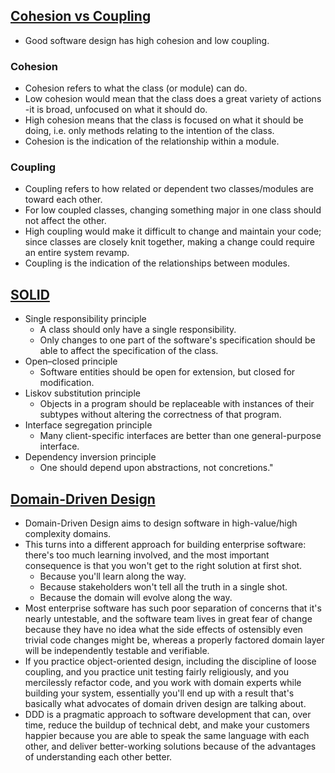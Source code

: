 ## [Cohesion vs Coupling](https://stackoverflow.com/questions/3085285/difference-between-cohesion-and-coupling)

- Good software design has high cohesion and low coupling.

### Cohesion

- Cohesion refers to what the class (or module) can do.
- Low cohesion would mean that the class does a great variety of actions -it is broad, unfocused on what it should do.
- High cohesion means that the class is focused on what it should be doing, i.e. only methods relating to the intention of the class.
- Cohesion is the indication of the relationship within a module.

### Coupling

- Coupling refers to how related or dependent two classes/modules are toward each other.
- For low coupled classes, changing something major in one class should not affect the other.
- High coupling would make it difficult to change and maintain your code; since classes are closely knit together, making a change could require an entire system revamp.
- Coupling is the indication of the relationships between modules.

## [SOLID](https://en.wikipedia.org/wiki/SOLID_(object-oriented_design))

- Single responsibility principle
  - A class should only have a single responsibility.
  - Only changes to one part of the software's specification should be able to affect the specification of the class.
- Open–closed principle
  - Software entities should be open for extension, but closed for modification.
- Liskov substitution principle
  - Objects in a program should be replaceable with instances of their subtypes without altering the correctness of that program.
- Interface segregation principle
  - Many client-specific interfaces are better than one general-purpose interface.
- Dependency inversion principle
  - One should depend upon abstractions, not concretions."

## [Domain-Driven Design](https://softwareengineering.stackexchange.com/questions/123023/what-is-domain-driven-development-in-practical-terms#123049)

- Domain-Driven Design aims to design software in high-value/high complexity domains.
- This turns into a different approach for building enterprise software: there's too much learning involved, and the most important consequence is that you won't get to the right solution at first shot.
  - Because you'll learn along the way.
  - Because stakeholders won't tell all the truth in a single shot.
  - Because the domain will evolve along the way.
- Most enterprise software has such poor separation of concerns that it's nearly untestable, and the software team lives in great fear of change because they have no idea what the side effects of ostensibly even trivial code changes might be, whereas a properly factored domain layer will be independently testable and verifiable.
- If you practice object-oriented design, including the discipline of loose coupling, and you practice unit testing fairly religiously, and you mercilessly refactor code, and you work with domain experts while building your system, essentially you'll end up with a result that's basically what advocates of domain driven design are talking about.
- DDD is a pragmatic approach to software development that can, over time, reduce the buildup of technical debt, and make your customers happier because you are able to speak the same language with each other, and deliver better-working solutions because of the advantages of understanding each other better.
